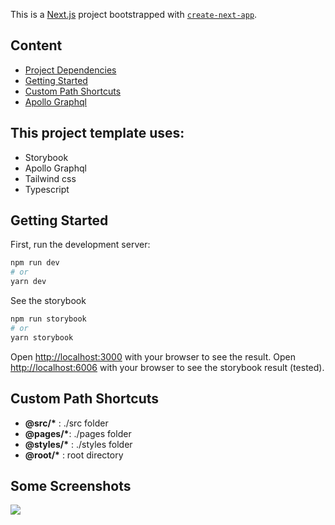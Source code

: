 This is a [Next.js](https://nextjs.org/) project bootstrapped with [`create-next-app`](https://github.com/vercel/next.js/tree/canary/packages/create-next-app).

## Content

- [Project Dependencies](/README.md#project-dependecies)
- [Getting Started](/README.md#getting-started)
- [Custom Path Shortcuts](/README.md#custom-path-shortcuts)
- [Apollo Graphql](/README.md#apollo-graphql)

## This project template uses:

- Storybook
- Apollo Graphql
- Tailwind css
- Typescript

## Getting Started

First, run the development server:

```bash
npm run dev
# or
yarn dev
```

See the storybook

```bash
npm run storybook
# or
yarn storybook
```

Open [http://localhost:3000](http://localhost:3000) with your browser to see the result.
Open [http://localhost:6006](http://localhost:6006) with your browser to see the storybook result (tested).

## Custom Path Shortcuts

- **@src/\*** : ./src folder
- **@pages/\***: ./pages folder
- **@styles/\*** : ./styles folder
- **@root/\*** : root directory

## Some Screenshots

<img src = "public/webDemo/landingPage.png.png"  >
